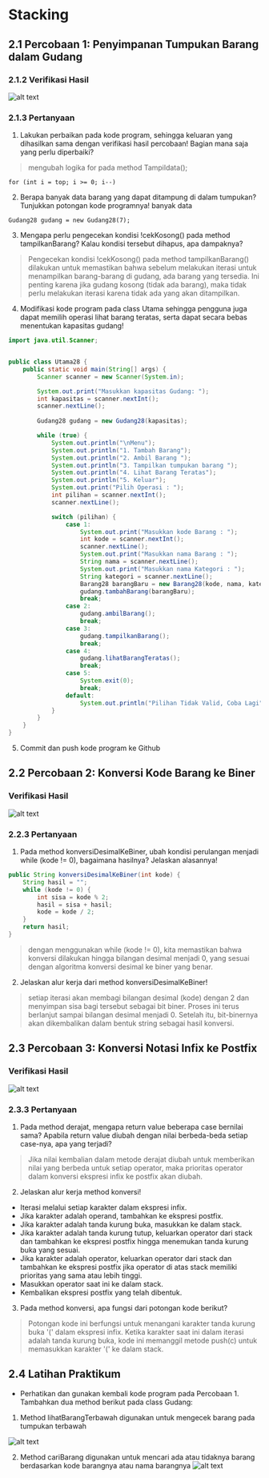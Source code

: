 # Stacking

## 2.1 Percobaan 1: Penyimpanan Tumpukan Barang dalam Gudang
### 2.1.2 Verifikasi Hasil 
![alt text](image-1.png)
### 2.1.3 Pertanyaan
1. Lakukan perbaikan pada kode program, sehingga keluaran yang dihasilkan sama dengan verifikasi hasil percobaan! Bagian mana saja yang perlu diperbaiki?
> mengubah logika for pada method Tampildata();
```
for (int i = top; i >= 0; i--)
```
2. Berapa banyak data barang yang dapat ditampung di dalam tumpukan? Tunjukkan potongan kode programnya!
banyak data 
```
Gudang28 gudang = new Gudang28(7);
```
3. Mengapa perlu pengecekan kondisi !cekKosong() pada method tampilkanBarang? Kalau kondisi tersebut dihapus, apa dampaknya?
> Pengecekan kondisi !cekKosong() pada method tampilkanBarang() dilakukan untuk memastikan bahwa sebelum melakukan iterasi untuk menampilkan barang-barang di gudang, ada barang yang tersedia. Ini penting karena jika gudang kosong (tidak ada barang), maka tidak perlu melakukan iterasi karena tidak ada yang akan ditampilkan.
4. Modifikasi kode program pada class Utama sehingga pengguna juga dapat memilih operasi lihat barang teratas, serta dapat secara bebas menentukan kapasitas gudang!
```java
import java.util.Scanner;


public class Utama28 {
    public static void main(String[] args) {
        Scanner scanner = new Scanner(System.in);

        System.out.print("Masukkan kapasitas Gudang: ");
        int kapasitas = scanner.nextInt();
        scanner.nextLine();
        
        Gudang28 gudang = new Gudang28(kapasitas);

        while (true) {
            System.out.println("\nMenu");
            System.out.println("1. Tambah Barang");
            System.out.println("2. Ambil Barang ");
            System.out.println("3. Tampilkan tumpukan barang ");
            System.out.println("4. Lihat Barang Teratas");
            System.out.println("5. Keluar");
            System.out.print("Pilih Operasi : ");
            int pilihan = scanner.nextInt();
            scanner.nextLine(); 

            switch (pilihan) {
                case 1:
                    System.out.print("Masukkan kode Barang : ");
                    int kode = scanner.nextInt();
                    scanner.nextLine();
                    System.out.print("Masukkan nama Barang : ");
                    String nama = scanner.nextLine();
                    System.out.print("Masukkan nama Kategori : ");
                    String kategori = scanner.nextLine();
                    Barang28 barangBaru = new Barang28(kode, nama, kategori);
                    gudang.tambahBarang(barangBaru);
                    break;
                case 2:
                    gudang.ambilBarang();
                    break;
                case 3:
                    gudang.tampilkanBarang();
                    break;
                case 4:
                    gudang.lihatBarangTeratas();
                    break;
                case 5:
                    System.exit(0);
                    break;
                default:
                    System.out.println("Pilihan Tidak Valid, Coba Lagi");
            }
        }
    }
}

```
5. Commit dan push kode program ke Github

## 2.2 Percobaan 2: Konversi Kode Barang ke Biner
### Verifikasi Hasil
![alt text](image.png)
### 2.2.3 Pertanyaan 
1. Pada method konversiDesimalKeBiner, ubah kondisi perulangan menjadi while (kode != 0), bagaimana hasilnya? Jelaskan alasannya!
```java
public String konversiDesimalKeBiner(int kode) {
    String hasil = "";
    while (kode != 0) {
        int sisa = kode % 2;
        hasil = sisa + hasil;
        kode = kode / 2;
    }
    return hasil;
}

```
> dengan menggunakan while (kode != 0), kita memastikan bahwa konversi dilakukan hingga bilangan desimal menjadi 0, yang sesuai dengan algoritma konversi desimal ke biner yang benar.

2. Jelaskan alur kerja dari method konversiDesimalKeBiner!
> setiap iterasi akan membagi bilangan desimal (kode) dengan 2 dan menyimpan sisa bagi tersebut sebagai bit biner. Proses ini terus berlanjut sampai bilangan desimal menjadi 0. Setelah itu, bit-binernya akan dikembalikan dalam bentuk string sebagai hasil konversi.

## 2.3 Percobaan 3: Konversi Notasi Infix ke Postfix
### Verifikasi Hasil
![alt text](image-2.png)
### 2.3.3 Pertanyaan
1. Pada method derajat, mengapa return value beberapa case bernilai sama? Apabila return value diubah dengan nilai berbeda-beda setiap case-nya, apa yang terjadi?
> Jika nilai kembalian dalam metode derajat diubah untuk memberikan nilai yang berbeda untuk setiap operator, maka prioritas operator dalam konversi ekspresi infix ke postfix akan diubah.
2. Jelaskan alur kerja method konversi!
- Iterasi melalui setiap karakter dalam ekspresi infix.
- Jika karakter adalah operand, tambahkan ke ekspresi postfix.
- Jika karakter adalah tanda kurung buka, masukkan ke dalam stack.
- Jika karakter adalah tanda kurung tutup, keluarkan operator dari stack dan tambahkan ke ekspresi postfix hingga menemukan tanda kurung buka yang sesuai.
- Jika karakter adalah operator, keluarkan operator dari stack dan tambahkan ke ekspresi postfix jika operator di atas stack memiliki prioritas yang sama atau lebih tinggi.
- Masukkan operator saat ini ke dalam stack.
- Kembalikan ekspresi postfix yang telah dibentuk.
3. Pada method konversi, apa fungsi dari potongan kode berikut?
> Potongan kode ini berfungsi untuk menangani karakter tanda kurung buka '(' dalam ekspresi infix. Ketika karakter saat ini dalam iterasi adalah tanda kurung buka, kode ini memanggil metode push(c) untuk memasukkan karakter '(' ke dalam stack.
## 2.4 Latihan Praktikum
* Perhatikan dan gunakan kembali kode program pada Percobaan 1. Tambahkan dua method berikut pada class Gudang:
1.  Method lihatBarangTerbawah digunakan untuk mengecek barang pada tumpukan terbawah

![alt text](image-3.png)

2.  Method cariBarang digunakan untuk mencari ada atau tidaknya barang berdasarkan kode barangnya atau nama barangnya
![alt text](image-4.png)